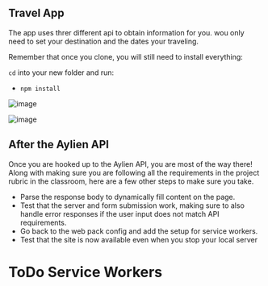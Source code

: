 
## Travel App



The app uses threr different api to obtain information for you. wou only need to set your destination and the dates your traveling.


Remember that once you clone, you will still need to install everything:

`cd` into your new folder and run:
- `npm install`



![image](https://user-images.githubusercontent.com/65776444/182338393-e0328d8e-ce68-435a-9643-1ff6b4dc19e8.png)



![image](https://user-images.githubusercontent.com/65776444/182338552-7e1703bf-993f-4726-bfe0-795b7238899c.png)




## After the Aylien API

Once you are hooked up to the Aylien API, you are most of the way there! Along with making sure you are following all the requirements in the project rubric in the classroom, here are a few other steps to make sure you take.

- Parse the response body to dynamically fill content on the page.
- Test that the server and form submission work, making sure to also handle error responses if the user input does not match API requirements. 
- Go back to the web pack config and add the setup for service workers.  
- Test that the site is now available even when you stop your local server 





# ToDo Service Workers
